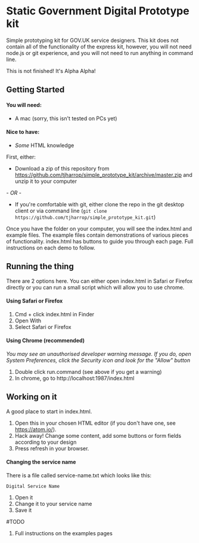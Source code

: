 # Static Government Digital Prototype kit
Simple prototyping kit for GOV.UK service designers. This kit does not contain all of the functionality of the express kit, however, you will not need node.js or git experience, and you will not need to run anything in command line.

This is not finished! It's Alpha Alpha!

## Getting Started

#### You will need:
- A mac (sorry, this isn't tested on PCs yet)

#### Nice to have:
- _Some_ HTML knowledge

First, either:

- Download a zip of this repository from https://github.com/tjharrop/simple_prototype_kit/archive/master.zip and unzip it to your computer

*- OR -*

- If you're comfortable with git, either clone the repo in the git desktop client or via command line (`git clone https://github.com/tjharrop/simple_prototype_kit.git`)

Once you have the folder on your computer, you will see the index.html and example files. The example files contain demonstrations of various pieces of functionality. index.html has buttons to guide you through each page. Full instructions on each demo to follow.

## Running the thing

There are 2 options here. You can either open index.html in Safari or Firefox directly or you can run a small script which will allow you to use chrome.

#### Using Safari or Firefox
1. Cmd + click index.html in Finder
2. Open With
3. Select Safari or Firefox

#### Using Chrome (recommended)

_You may see an unauthorised developer warning message. If you do, open System Preferences, click the Security icon and look for the "Allow" button_

1. Double click run.command (see above if you get a warning)
2. In chrome, go to http://localhost:1987/index.html

## Working on it

A good place to start in index.html.

1. Open this in your chosen HTML editor (if you don't have one, see https://atom.io/).
2. Hack away! Change some content, add some buttons or form fields according to your design
3. Press refresh in your browser.

#### Changing the service name

There is a file called service-name.txt which looks like this:

```Digital Service Name```

1. Open it
2. Change it to your service name
3. Save it

#TODO

1. Full instructions on the examples pages
